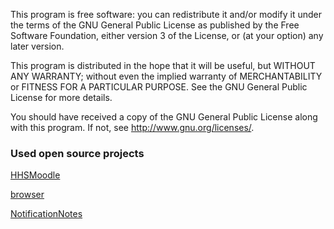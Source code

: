 This program is free software: you can redistribute it and/or modify
it under the terms of the GNU General Public License as published by
the Free Software Foundation, either version 3 of the License, or
(at your option) any later version.

This program is distributed in the hope that it will be useful,
but WITHOUT ANY WARRANTY; without even the implied warranty of
MERCHANTABILITY or FITNESS FOR A PARTICULAR PURPOSE. See the
GNU General Public License for more details.

You should have received a copy of the GNU General Public License
along with this program. If not, see <http://www.gnu.org/licenses/>.


### Used open source projects

[HHSMoodle](https://github.com/scoute-dich/HHSMoodle)

[browser](https://github.com/yoshihiroando/browser)

[NotificationNotes](https://github.com/khuttun/NotificationNotes)
